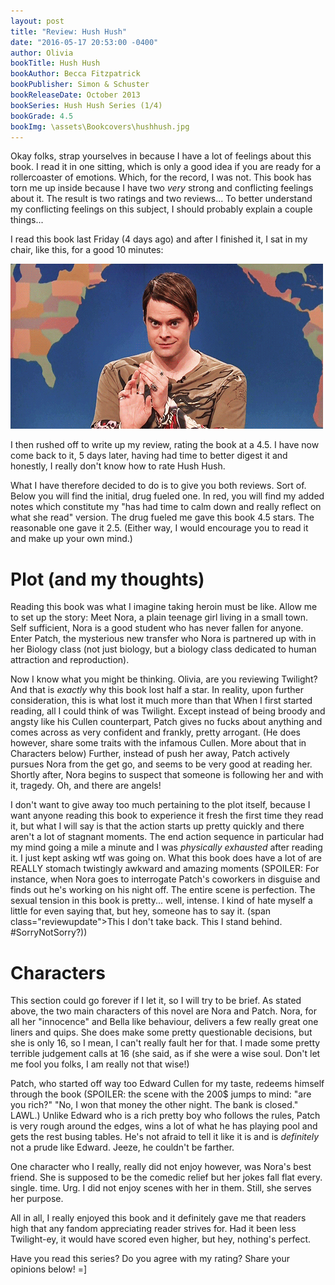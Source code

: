 ```yaml
---
layout: post
title: "Review: Hush Hush"
date: "2016-05-17 20:53:00 -0400"
author: Olivia
bookTitle: Hush Hush
bookAuthor: Becca Fitzpatrick
bookPublisher: Simon & Schuster
bookReleaseDate: October 2013
bookSeries: Hush Hush Series (1/4)
bookGrade: 4.5
bookImg: \assets\Bookcovers\hushhush.jpg
---
```


Okay folks, strap yourselves in because I have a lot of feelings about this book. I read it in one sitting, which is only a good idea if you are ready for a rollercoaster of emotions. Which, for the record, I was not. This book has torn me up inside because I have two *very* strong and conflicting feelings about it. The result is two ratings and two reviews... To better understand my conflicting feelings on this subject, I should probably explain a couple things...
<!--more-->

I read this book last Friday (4 days ago) and after I finished it, I sat in my chair, like this, for a good 10 minutes:

![Me, having an inner meltdown](\assets\gifs\amusedstefon.gif)

I then rushed off to write up my review, rating the book at a 4.5. I have now come back to it, 5 days later, having had time to better digest it and honestly, I really don't know how to rate Hush Hush.

What I have therefore decided to do is to give you both reviews. Sort of. Below you will find the initial, drug fueled one. In red, you will find my added notes which constitute my "has had time to calm down and really reflect on what she read" version. The drug fueled me gave this book 4.5 stars. The reasonable one gave it 2.5. (Either way, I would encourage you to read it and make up your own mind.)

# Plot (and my thoughts)
 Reading this book was what I imagine taking heroin must be like. Allow me to set up the story: Meet Nora, a plain teenage girl living in a small town. Self sufficient, Nora is a good student who has never fallen for anyone. Enter Patch, the mysterious new transfer who Nora is partnered up with in her Biology class (not just biology, but a biology class dedicated to human attraction and reproduction).

Now I know what you might be thinking. Olivia, are you reviewing Twilight? And that is *exactly* why this book lost half a star. <span class="reviewupdate">In reality, upon further consideration, this is what lost it much more than that</span> When I first started reading, all I could think of was Twilight. Except instead of being broody and angsty like his Cullen counterpart, Patch gives no fucks about anything and comes across as very confident and frankly, pretty arrogant. <span class="reviewupdate">(He does however, share some traits with the infamous Cullen. More about that in Characters below)</span> Further, instead of push her away, Patch actively pursues Nora from the get go, and seems to be very good at reading her. Shortly after, Nora begins to suspect that someone is following her and with it, tragedy. Oh, and there are angels!

I don't want to give away too much pertaining to the plot itself, because I want anyone reading this book to experience it fresh the first time they read it, but what I will say is that the action starts up pretty quickly and there aren't a lot of stagnant moments. The end action sequence in particular had my mind going a mile a minute and I was *physically exhausted* after reading it. I just kept asking wtf was going on. What this book does have a lot of are REALLY stomach twistingly awkward and amazing moments (SPOILER: <span class="spoiler">For instance, when Nora goes to interrogate Patch's coworkers in disguise and finds out he's working on his night off. The entire scene is perfection. The sexual tension in this book is pretty... well, intense. I kind of hate myself a little for even saying that, but hey, someone has to say it. (span class="reviewupdate">This I don't take back. This I stand behind. #SorryNotSorry?</span>)</span>)

# Characters
This section could go forever if I let it, so I will try to be brief. As stated above, the two main characters of this novel are Nora and Patch. Nora, for all her "innocence" and Bella like behaviour, delivers a few really great one liners and quips. She does make some pretty questionable decisions, but she is only 16, so I mean, I can't really fault her for that. I made some pretty terrible judgement calls at 16 (she said, as if she were a wise soul. Don't let me fool you folks, I am really not that wise!)

Patch, who started off way too Edward Cullen for my taste, redeems himself through the book (SPOILER: <span class="spoiler">the scene with the 200$ jumps to mind: "are you rich?" "No, I won that money the other night. The bank is closed."</span> LAWL.) Unlike Edward who is a rich pretty boy who follows the rules, Patch is very rough around the edges, wins a lot of what he has playing pool and gets the rest busing tables. He's not afraid to tell it like it is and is *definitely* not a prude like Edward. Jeeze, he couldn't be farther.

One character who I really, really did not enjoy however, was Nora's best friend. She is supposed to be the comedic relief but her jokes fall flat every. single. time. Urg. I did not enjoy scenes with her in them. Still, she serves her purpose.

All in all, I really enjoyed this book and it definitely gave me that readers high that any fandom appreciating reader strives for. Had it been less Twilight-ey, it would have scored even higher, but hey, nothing's perfect.

Have you read this series? Do you agree with my rating? Share your opinions below! =]
